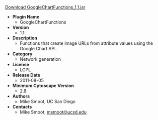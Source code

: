 <a href="GoogleChartFunctions_1.1.jar">Download GoogleChartFunctions_1.1.jar</a>

* __Plugin Name__
  * GoogleChartFunctions
* __Version__
  * 1.1
* __Description__
  * Functions that create image URLs from attribute values using the Google Chart API.
* __Category__
  * Network generation
* __License__
  * LGPL
* __Release Date__
  * 2011-08-05
* __Minimum Cytoscape Version__
  * 2.8
* __Authors__
  * Mike Smoot, UC San Diego
* __Contacts__
  * Mike Smoot, msmoot@ucsd.edu
